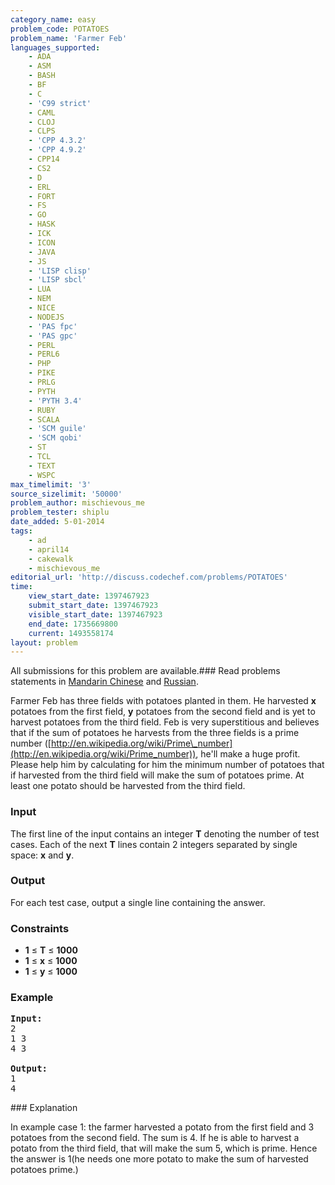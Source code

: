 ```yaml
---
category_name: easy
problem_code: POTATOES
problem_name: 'Farmer Feb'
languages_supported:
    - ADA
    - ASM
    - BASH
    - BF
    - C
    - 'C99 strict'
    - CAML
    - CLOJ
    - CLPS
    - 'CPP 4.3.2'
    - 'CPP 4.9.2'
    - CPP14
    - CS2
    - D
    - ERL
    - FORT
    - FS
    - GO
    - HASK
    - ICK
    - ICON
    - JAVA
    - JS
    - 'LISP clisp'
    - 'LISP sbcl'
    - LUA
    - NEM
    - NICE
    - NODEJS
    - 'PAS fpc'
    - 'PAS gpc'
    - PERL
    - PERL6
    - PHP
    - PIKE
    - PRLG
    - PYTH
    - 'PYTH 3.4'
    - RUBY
    - SCALA
    - 'SCM guile'
    - 'SCM qobi'
    - ST
    - TCL
    - TEXT
    - WSPC
max_timelimit: '3'
source_sizelimit: '50000'
problem_author: mischievous_me
problem_tester: shiplu
date_added: 5-01-2014
tags:
    - ad
    - april14
    - cakewalk
    - mischievous_me
editorial_url: 'http://discuss.codechef.com/problems/POTATOES'
time:
    view_start_date: 1397467923
    submit_start_date: 1397467923
    visible_start_date: 1397467923
    end_date: 1735669800
    current: 1493558174
layout: problem
---
```

All submissions for this problem are available.###  Read problems statements in [Mandarin Chinese](http://www.codechef.com/download/translated/APRIL14/mandarin/POTATOES.pdf) and [Russian](http://www.codechef.com/download/translated/APRIL14/russian/POTATOES.pdf).

Farmer Feb has three fields with potatoes planted in them. He harvested **x** potatoes from the first field, **y** potatoes from the second field and is yet to harvest potatoes from the third field. Feb is very superstitious and believes that if the sum of potatoes he harvests from the three fields is a prime number ([http://en.wikipedia.org/wiki/Prime\_number](http://en.wikipedia.org/wiki/Prime_number)), he'll make a huge profit. Please help him by calculating for him the minimum number of potatoes that if harvested from the third field will make the sum of potatoes prime. At least one potato should be harvested from the third field.

### Input

The first line of the input contains an integer **T** denoting the number of test cases. Each of the next **T** lines contain 2 integers separated by single space: **x** and **y**.

### Output

For each test case, output a single line containing the answer.

### Constraints

- **1** ≤ **T** ≤ **1000**
- **1** ≤ **x** ≤ **1000**
- **1** ≤ **y** ≤ **1000**

### Example

<pre><b>Input:</b>
2
1 3
4 3

<b>Output:</b>
1
4
</pre>### Explanation

In example case 1: the farmer harvested a potato from the first field and 3 potatoes from the second field. The sum is 4. If he is able to harvest a potato from the third field, that will make the sum 5, which is prime. Hence the answer is 1(he needs one more potato to make the sum of harvested potatoes prime.)
